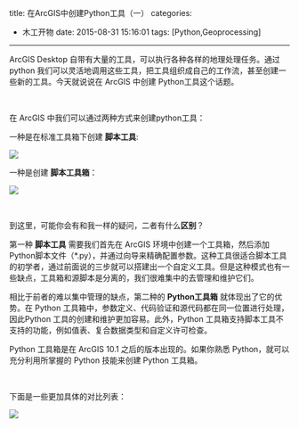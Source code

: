title: 在ArcGIS中创建Python工具（一）
categories:
  - 木工开物
date: 2015-08-31 15:16:01
tags: [Python,Geoprocessing]
---


ArcGIS Desktop 自带有大量的工具，可以执行各种各样的地理处理任务。通过 python 我们可以灵活地调用这些工具，把工具组织成自己的工作流，甚至创建一些新的工具。今天就说说在 ArcGIS 中创建 Python工具这个话题。

<br>

在 ArcGIS 中我们可以通过两种方式来创建python工具：

一种是在标准工具箱下创建 **脚本工具**:

![](http://img.blog.csdn.net/20150831100431910)

一种是创建 **脚本工具箱**：

![](http://img.blog.csdn.net/20150831100528674)

<br>

到这里，可能你会有和我一样的疑问，二者有什么**区别**？

第一种 **脚本工具** 需要我们首先在 ArcGIS 环境中创建一个工具箱，然后添加 Python脚本文件（*.py），并通过向导来精确配置参数。这种工具很适合脚本工具的初学者，通过前面说的三步就可以搭建出一个自定义工具。但是这种模式也有一些缺点，工具箱和源脚本是分离的，我们很难集中的去管理和维护它们。

相比于前者的难以集中管理的缺点，第二种的 **Python工具箱** 就体现出了它的优势。在 Python 工具箱中，参数定义、代码验证和源代码都在同一位置进行处理，因此Python 工具的创建和维护更加容易。此外，Python 工具箱支持脚本工具不支持的功能，例如值表、复合数据类型和自定义许可检查。

Python 工具箱是在 ArcGIS 10.1 之后的版本出现的。如果你熟悉 Python，就可以充分利用所掌握的 Python 技能来创建 Python 工具箱。

<br>

下面是一些更加具体的对比列表：


![](http://img.my.csdn.net/uploads/201603/04/1457090137_6426.png)